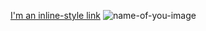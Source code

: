 
[I'm an inline-style link](https://rede-neural-perceptron.vercel.app/)
![name-of-you-image](https://s7.gifyu.com/images/Record_2022_03_03_00_08_16_181.gif)
